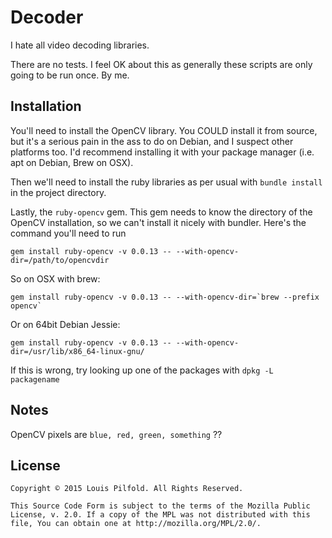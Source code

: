 # Decoder

I hate all video decoding libraries.

There are no tests. I feel OK about this as generally these scripts are only
going to be run once. By me.

## Installation

You'll need to install the OpenCV library. You COULD install it from source,
but it's a serious pain in the ass to do on Debian, and I suspect other
platforms too. I'd recommend installing it with your package manager (i.e. apt
on Debian, Brew on OSX).

Then we'll need to install the ruby libraries as per usual with
`bundle install` in the project directory.

Lastly, the `ruby-opencv` gem. This gem needs to know the directory of the
OpenCV installation, so we can't install it nicely with bundler. Here's the
command you'll need to run

~~~
gem install ruby-opencv -v 0.0.13 -- --with-opencv-dir=/path/to/opencvdir
~~~

So on OSX with brew:

~~~
gem install ruby-opencv -v 0.0.13 -- --with-opencv-dir=`brew --prefix opencv`
~~~

Or on 64bit Debian Jessie:

~~~
gem install ruby-opencv -v 0.0.13 -- --with-opencv-dir=/usr/lib/x86_64-linux-gnu/
~~~

If this is wrong, try looking up one of the packages with `dpkg -L packagename`


## Notes

OpenCV pixels are `blue, red, green, something` ??

## License

    Copyright © 2015 Louis Pilfold. All Rights Reserved.

    This Source Code Form is subject to the terms of the Mozilla Public
    License, v. 2.0. If a copy of the MPL was not distributed with this
    file, You can obtain one at http://mozilla.org/MPL/2.0/.
